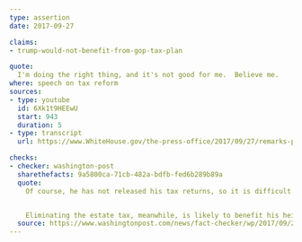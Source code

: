 ```yaml
---
type: assertion
date: 2017-09-27

claims:
- trump-would-not-benefit-from-gop-tax-plan

quote:
  I'm doing the right thing, and it's not good for me.  Believe me.
where: speech on tax reform
sources:
- type: youtube
  id: 6Xk1t9HEEwU
  start: 943
  duration: 5
- type: transcript
  url: https://www.WhiteHouse.gov/the-press-office/2017/09/27/remarks-president-trump-tax-reform-event

checks:
- checker: washington-post
  sharethefacts: 9a5800ca-71cb-482a-bdfb-fed6b289b89a
  quote:
    Of course, he has not released his tax returns, so it is difficult to know for sure. But he is certainly subject to the AMT -- and the one recent tax return that has been leaked, from 2005, shows that the AMT increased his tax bill from about $5.3 million to $36.5 million. So at least in that tax year, he potentially could have saved $31 million.


    Eliminating the estate tax, meanwhile, is likely to benefit his heirs.
  source: https://www.washingtonpost.com/news/fact-checker/wp/2017/09/28/fact-checking-president-trumps-tax-speech-in-indianapolis/
---
```

